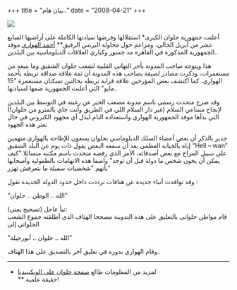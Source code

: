 +++
title = "بيان هام.."
date = "2008-04-21"
+++


[![](https://blogger.googleusercontent.com/img/b/R29vZ2xl/AVvXsEhnEzO6FRsO3slEbLAgA3WcWMWF8s9i4_dPsKpNxmHYG3sdRdGxSbosO-H42UA3x_wAW3JybAWOfa32WX-luIhg9uTZyzl-EOISRrwDvb17k4nEpKwDPuruZKWnyfaxLytVXxKN9g/s400/Old_Helwan.jpg)](https://blogger.googleusercontent.com/img/b/R29vZ2xl/AVvXsEhnEzO6FRsO3slEbLAgA3WcWMWF8s9i4_dPsKpNxmHYG3sdRdGxSbosO-H42UA3x_wAW3JybAWOfa32WX-luIhg9uTZyzl-EOISRrwDvb17k4nEpKwDPuruZKWnyfaxLytVXxKN9g/s1600-h/Old_Helwan.jpg)  

أعلنت جمهورية حلوان الكبرى*  استقلالها وفرضها سيادتها الكاملة على أراضيها السابع عشر من أبريل الحالي، ومزاعم حول محاولة البرنس الرفيق**  [أحمد الهواري](http://fromgrave.blogspot.com/)  موفد الجمهورية المذكورة في القاهرة مد جسور وكباري العلاقات الدبلوماسية بين البلدين..  
  
هذا ويتوجه صاحب المدونة بأحر التهاني القلبية لشعب حلوان الشقيق وما يتبعه من مستعمرات، وذكرت مصادر لصيقة بصاحب هذه المدونة أن ثمة علاقة صداقة تربطه بأحمد الهواري، كما اكتشف بعض المؤرخين علاقة قرابة تربطه بخالتين تسكنان مستعمرة "15 مايو" التي أعلنت الجمهورية ضمها لسيادتها..  
  
وقد صرح متحدث رسمي باسم مدونة مصعب الخير عن رغبته في التوسط بين البلدين لإنجاح مساعي السلام (غير دار السلام اللي في الطريق وأنت جاي بالمترو من حلوان!) التي بدأها موفد الجمهورية الهواري واستعداده التام لبذل أي مجهود الكتروني في حال تعثر هذه الجهود  
  
جدير بالذكر أن بعض أعضاء السلك الدبلوماسي بحلوان يسعون للإطاحة بالهواري متهمين إياه بالخيانة العظمى بعد أن سمعه البعض يقول ذات يوم عن البلد الشقيق "Hell – wan” على سبيل المزاح مع بعض أصدقائه، الأمر الذي رفضه متحدث باسم مكتبه متسائلا "كيف يمكن أن يخون شخص ما دولة قبل أن توجد" واصفا هذه الاتهامات بالطفولية وأصحابها بأنهم "شخصيات سقيلة ما بتعرفش تهزر"  
  
وقد توافدت أنباء جديدة عن هتافات ترددت داخل حدود الدولة الجديدة تقول :  
  

“الله .. الوطن .. حلوان"  

  
نبأ عاجل (تصحيح يعني):  
قام مواطن حلواني بالتعليق على هذه التدوينة مصححا الهتاف الذي أطلقته جموع الشعب الحلواني إلى  
  

"الله .. حلوان .. أبورجيلة"  

وقام الهواري بدوره في تعليق آخر بالتصديق على هذا الهتاف..  

-----  
*  لمزيد من المعلومات طالع  [صفحة حلوان على الويكيبيديا](http://ar.wikipedia.org/wiki/%D8%AD%D9%84%D9%88%D8%A7%D9%86)  
**  حقيقة علمية!
